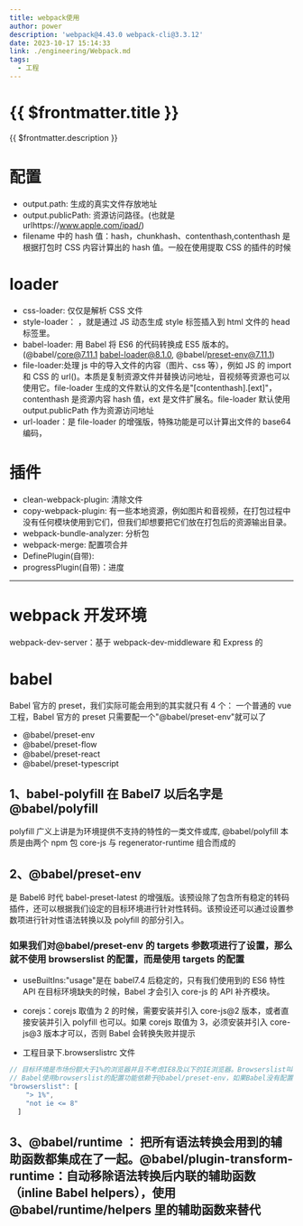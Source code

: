 ```yaml
---
title: webpack使用
author: power
description: 'webpack@4.43.0 webpack-cli@3.3.12'
date: 2023-10-17 15:14:33
link: ./engineering/Webpack.md
tags:
  - 工程
---
```


# {{ $frontmatter.title }}

{{ $frontmatter.description }}

# 配置

- output.path: 生成的真实文件存放地址
- output.publicPath: 资源访问路径。(也就是 urlhttps://www.apple.com/ipad/)
- filename 中的 hash 值：hash，chunkhash、contenthash,contenthash 是根据打包时 CSS 内容计算出的 hash 值。一般在使用提取 CSS 的插件的时候

# loader

- css-loader: 仅仅是解析 CSS 文件
- style-loader： ，就是通过 JS 动态生成 style 标签插入到 html 文件的 head 标签里。
- babel-loader: 用 Babel 将 ES6 的代码转换成 ES5 版本的。(@babel/core@7.11.1 babel-loader@8.1.0, @babel/preset-env@7.11.1)
- file-loader:处理 js 中的导入文件的内容（图片、css 等），例如 JS 的 import 和 CSS 的 url()。本质是复制资源文件并替换访问地址，音视频等资源也可以使用它。file-loader 生成的文件默认的文件名是"[contenthash].[ext]"，contenthash 是资源内容 hash 值，ext 是文件扩展名。file-loader 默认使用 output.publicPath 作为资源访问地址
- url-loader：是 file-loader 的增强版，特殊功能是可以计算出文件的 base64 编码，

# 插件

- clean-webpack-plugin: 清除文件
- copy-webpack-plugin: 有一些本地资源，例如图片和音视频，在打包过程中没有任何模块使用到它们，但我们却想要把它们放在打包后的资源输出目录。
- webpack-bundle-analyzer: 分析包
- webpack-merge: 配置项合并
- DefinePlugin(自带):
- progressPlugin(自带)：进度

---

# webpack 开发环境

webpack-dev-server：基于 webpack-dev-middleware 和 Express 的

# babel

Babel 官方的 preset，我们实际可能会用到的其实就只有 4 个：
一个普通的 vue 工程，Babel 官方的 preset 只需要配一个"@babel/preset-env"就可以了

- @babel/preset-env
- @babel/preset-flow
- @babel/preset-react
- @babel/preset-typescript

## 1、babel-polyfill 在 Babel7 以后名字是@babel/polyfill

polyfill 广义上讲是为环境提供不支持的特性的一类文件或库,
@babel/polyfill 本质是由两个 npm 包 core-js 与 regenerator-runtime 组合而成的

## 2、@babel/preset-env

是 Babel6 时代 babel-preset-latest 的增强版。该预设除了包含所有稳定的转码插件，还可以根据我们设定的目标环境进行针对性转码。该预设还可以通过设置参数项进行针对性语法转换以及 polyfill 的部分引入。

### 如果我们对@babel/preset-env 的 targets 参数项进行了设置，那么就不使用 browserslist 的配置，而是使用 targets 的配置

- useBuiltIns:"usage"是在 babel7.4 后稳定的，只有我们使用到的 ES6 特性 API 在目标环境缺失的时候，Babel 才会引入 core-js 的 API 补齐模块。
- corejs：corejs 取值为 2 的时候，需要安装并引入 core-js@2 版本，或者直接安装并引入 polyfill 也可以。如果 corejs 取值为 3，必须安装并引入 core-js@3 版本才可以，否则 Babel 会转换失败并提示

- 工程目录下.browserslistrc 文件

```js
// 目标环境是市场份额大于1%的浏览器并且不考虑IE8及以下的IE浏览器。Browserslist叫做目标环境配置表
// Babel使用browserslist的配置功能依赖于@babel/preset-env，如果Babel没有配置任何预设或插件，那么Babel对转换的代码会不做任何处理，原封不动生成和转换前一样代码
"browserslist": [
    "> 1%",
    "not ie <= 8"
  ]
```

## 3、@babel/runtime ： 把所有语法转换会用到的辅助函数都集成在了一起。@babel/plugin-transform-runtime：自动移除语法转换后内联的辅助函数（inline Babel helpers），使用@babel/runtime/helpers 里的辅助函数来替代
